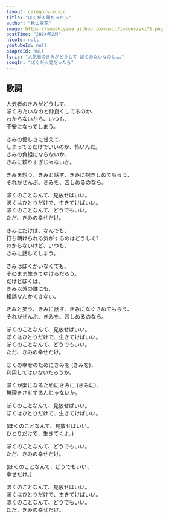 ```yaml
---
layout: category-music
title: "ぼくが人間だったら"
author: "秋山翠花"
image: https://sueakiyama.github.io/music/images/aki78.png
postTime: "2024年2月"
nicoId: null
youtubeId: null
piaproId: null
lyric: "人気者のきみがどうして ぼくみたいなのと……"
songIn: "ぼくが人間だったら"
---
```


## 歌詞

人気者のきみがどうして、  
ぼくみたいなのと仲良くしてるのか、  
わからないから、いつも、  
不安になってしまう。

きみの優しさに甘えて、  
しまってるだけでいいのか、怖いんだ。  
きみの負担にならないか、  
きみに頼りすぎじゃないか。

きみを想う、きみと話す、きみに抱きしめてもらう、  
それがぜんぶ、きみを、苦しめるのなら。

ぼくのことなんて、見放せばいい。  
ぼくはひとりだけで、生きてけばいい。  
ぼくのことなんて、どうでもいい。  
ただ、きみの幸せだけ。

きみにだけは、なんでも、  
打ち明けられる気がするのはどうして?  
わからないけど、いつも、  
きみに話してしまう。

きみはぼくがいなくても、  
そのまま生きてゆけるだろう。  
だけどぼくは、  
きみ以外の誰にも、  
相談なんかできない。

きみと笑う、きみに話す、きみになぐさめてもらう、  
それがぜんぶ、きみを、苦しめるのなら。

ぼくのことなんて、見放せばいい。  
ぼくはひとりだけで、生きてけばいい。  
ぼくのことなんて、どうでもいい。  
ただ、きみの幸せだけ。

ぼくの幸せのためにきみを (きみを)、  
利用してはいないだろうか。

ぼくが楽になるためにきみに (きみに)、  
無理をさせてるんじゃないか。

ぼくのことなんて、見放せばいい。  
ぼくはひとりだけで、生きてけばいい。  

(ぼくのことなんて、見放せばいい。  
ひとりだけで、生きてくよ。)

ぼくのことなんて、どうでもいい。  
ただ、きみの幸せだけ。

(ぼくのことなんて、どうでもいい、  
幸せだけ。)

ぼくのことなんて、見放せばいい。  
ぼくはひとりだけで、生きてけばいい。  
ぼくのことなんて、どうでもいい。  
ただ、きみの幸せだけ。
